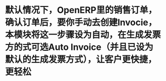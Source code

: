 默认情况下，OpenERP里的销售订单，确认订单后，要你手动去创建Invocie，本模块将这一步骤设为自动，在生成发票方的式可选Auto Invoice（并且已设为默认的生成发票方式），让客户更快捷，更轻松
================================================================================================================================================

